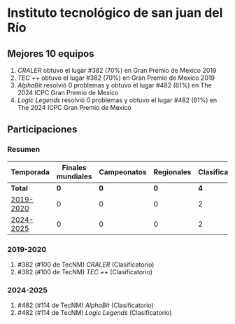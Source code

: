 ---
---

# Instituto tecnológico de san juan del Río

## Mejores 10 equipos

1. _CRALER_ obtuvo el lugar #382 (70%) en Gran Premio de Mexico 2019
1. _TEC ++_ obtuvo el lugar #382 (70%) en Gran Premio de Mexico 2019
1. _AlphaBit_ resolvió 0 problemas y obtuvo el lugar #482 (61%) en The 2024 ICPC Gran Premio de Mexico
1. _Logic Legends_ resolvió 0 problemas y obtuvo el lugar #482 (61%) en The 2024 ICPC Gran Premio de Mexico

## Participaciones

### Resumen

| Temporada | Finales mundiales | Campeonatos | Regionales | Clasificatorios | Equipos |
| --- | --- | --- | --- | --- | --- |
| **Total** | **0** | **0** | **0** | **4** | **4** |
| [2019-2020](#2019-2020) | 0 | 0 | 0 | 2 | 2 |
| [2024-2025](#2024-2025) | 0 | 0 | 0 | 2 | 2 |

### 2019-2020

1. #382 (#100 de TecNM) _CRALER_ (Clasificatorio)
1. #382 (#100 de TecNM) _TEC ++_ (Clasificatorio)

### 2024-2025

1. #482 (#114 de TecNM) _AlphaBit_ (Clasificatorio)
1. #482 (#114 de TecNM) _Logic Legends_ (Clasificatorio)



